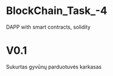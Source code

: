 # BlockChain_Task_-4
DAPP with smart contracts, solidity

# V0.1
Sukurtas gyvūnų parduotuvės karkasas
